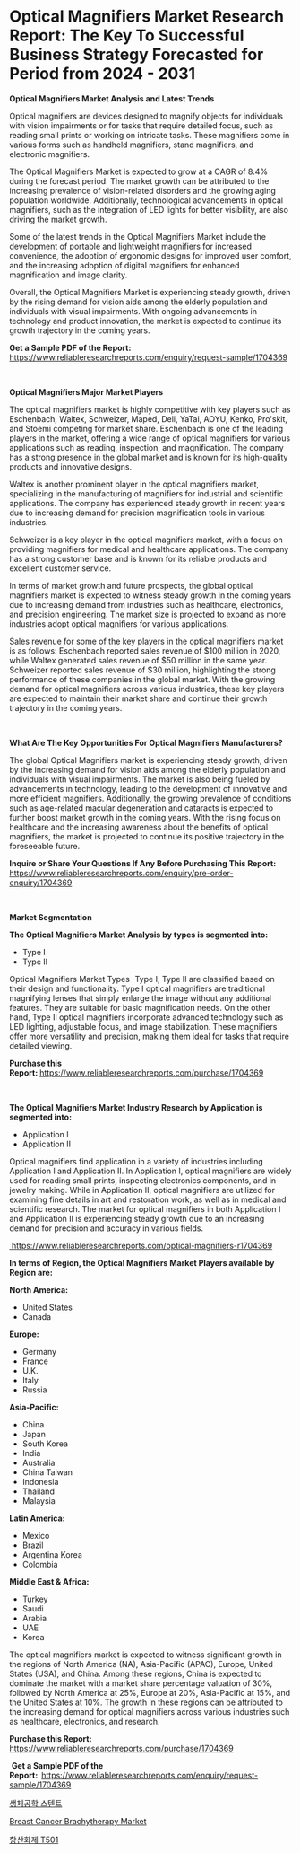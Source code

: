 <p><h1>Optical Magnifiers Market Research Report: The Key To Successful Business Strategy Forecasted for Period from 2024 - 2031</h1></p><p><strong>Optical Magnifiers Market Analysis and Latest Trends</strong></p>
<p><p>Optical magnifiers are devices designed to magnify objects for individuals with vision impairments or for tasks that require detailed focus, such as reading small prints or working on intricate tasks. These magnifiers come in various forms such as handheld magnifiers, stand magnifiers, and electronic magnifiers.</p><p>The Optical Magnifiers Market is expected to grow at a CAGR of 8.4% during the forecast period. The market growth can be attributed to the increasing prevalence of vision-related disorders and the growing aging population worldwide. Additionally, technological advancements in optical magnifiers, such as the integration of LED lights for better visibility, are also driving the market growth.</p><p>Some of the latest trends in the Optical Magnifiers Market include the development of portable and lightweight magnifiers for increased convenience, the adoption of ergonomic designs for improved user comfort, and the increasing adoption of digital magnifiers for enhanced magnification and image clarity.</p><p>Overall, the Optical Magnifiers Market is experiencing steady growth, driven by the rising demand for vision aids among the elderly population and individuals with visual impairments. With ongoing advancements in technology and product innovation, the market is expected to continue its growth trajectory in the coming years.</p></p>
<p><strong>Get a Sample PDF of the Report:&nbsp;</strong> <a href="https://www.reliableresearchreports.com/enquiry/request-sample/1704369">https://www.reliableresearchreports.com/enquiry/request-sample/1704369</a></p>
<p>&nbsp;</p>
<p><strong>Optical Magnifiers Major Market Players</strong></p>
<p><p>The optical magnifiers market is highly competitive with key players such as Eschenbach, Waltex, Schweizer, Maped, Deli, YaTai, AOYU, Kenko, Pro'skit, and Stoemi competing for market share. Eschenbach is one of the leading players in the market, offering a wide range of optical magnifiers for various applications such as reading, inspection, and magnification. The company has a strong presence in the global market and is known for its high-quality products and innovative designs.</p><p>Waltex is another prominent player in the optical magnifiers market, specializing in the manufacturing of magnifiers for industrial and scientific applications. The company has experienced steady growth in recent years due to increasing demand for precision magnification tools in various industries.</p><p>Schweizer is a key player in the optical magnifiers market, with a focus on providing magnifiers for medical and healthcare applications. The company has a strong customer base and is known for its reliable products and excellent customer service.</p><p>In terms of market growth and future prospects, the global optical magnifiers market is expected to witness steady growth in the coming years due to increasing demand from industries such as healthcare, electronics, and precision engineering. The market size is projected to expand as more industries adopt optical magnifiers for various applications.</p><p>Sales revenue for some of the key players in the optical magnifiers market is as follows: Eschenbach reported sales revenue of $100 million in 2020, while Waltex generated sales revenue of $50 million in the same year. Schweizer reported sales revenue of $30 million, highlighting the strong performance of these companies in the global market. With the growing demand for optical magnifiers across various industries, these key players are expected to maintain their market share and continue their growth trajectory in the coming years.</p></p>
<p>&nbsp;</p>
<p><strong>What Are The Key Opportunities For Optical Magnifiers Manufacturers?</strong></p>
<p><p>The global Optical Magnifiers market is experiencing steady growth, driven by the increasing demand for vision aids among the elderly population and individuals with visual impairments. The market is also being fueled by advancements in technology, leading to the development of innovative and more efficient magnifiers. Additionally, the growing prevalence of conditions such as age-related macular degeneration and cataracts is expected to further boost market growth in the coming years. With the rising focus on healthcare and the increasing awareness about the benefits of optical magnifiers, the market is projected to continue its positive trajectory in the foreseeable future.</p></p>
<p><strong>Inquire or Share Your Questions If Any Before Purchasing This Report:</strong> <a href="https://www.reliableresearchreports.com/enquiry/pre-order-enquiry/1704369">https://www.reliableresearchreports.com/enquiry/pre-order-enquiry/1704369</a></p>
<p>&nbsp;</p>
<p><strong>Market Segmentation</strong></p>
<p><strong>The Optical Magnifiers Market Analysis by types is segmented into:</strong></p>
<p><ul><li>Type I</li><li>Type II</li></ul></p>
<p><p>Optical Magnifiers Market Types -Type I, Type II are classified based on their design and functionality. Type I optical magnifiers are traditional magnifying lenses that simply enlarge the image without any additional features. They are suitable for basic magnification needs. On the other hand, Type II optical magnifiers incorporate advanced technology such as LED lighting, adjustable focus, and image stabilization. These magnifiers offer more versatility and precision, making them ideal for tasks that require detailed viewing.</p></p>
<p><strong>Purchase this Report:&nbsp;</strong><a href="https://www.reliableresearchreports.com/purchase/1704369">https://www.reliableresearchreports.com/purchase/1704369</a></p>
<p>&nbsp;</p>
<p><strong>The Optical Magnifiers Market Industry Research by Application is segmented into:</strong></p>
<p><ul><li>Application I</li><li>Application II</li></ul></p>
<p><p>Optical magnifiers find application in a variety of industries including Application I and Application II. In Application I, optical magnifiers are widely used for reading small prints, inspecting electronics components, and in jewelry making. While in Application II, optical magnifiers are utilized for examining fine details in art and restoration work, as well as in medical and scientific research. The market for optical magnifiers in both Application I and Application II is experiencing steady growth due to an increasing demand for precision and accuracy in various fields.</p></p>
<p><a href="https://www.reliableresearchreports.com/optical-magnifiers-r1704369">&nbsp;https://www.reliableresearchreports.com/optical-magnifiers-r1704369</a></p>
<p><strong>In terms of Region, the Optical Magnifiers Market Players available by Region are:</strong></p>
<p>
    <p> <strong> North America: </strong>
        <ul>
            <li>United States</li>
            <li>Canada</li>
        </ul>
        </p> 
    <p> <strong> Europe: </strong>
        <ul>
            <li>Germany</li>
            <li>France</li>
            <li>U.K.</li>
            <li>Italy</li>
            <li>Russia</li>
        </ul>
        </p> 
    <p> <strong> Asia-Pacific: </strong>
        <ul>
            <li>China</li>
            <li>Japan</li>
            <li>South Korea</li>
            <li>India</li>
            <li>Australia</li>
            <li>China Taiwan</li>
            <li>Indonesia</li>
            <li>Thailand</li>
            <li>Malaysia</li>
        </ul>
        </p> 
    <p> <strong> Latin America: </strong>
        <ul>
            <li>Mexico</li>
            <li>Brazil</li>
            <li>Argentina Korea</li>
            <li>Colombia</li>
        </ul>
        </p> 
    <p> <strong> Middle East & Africa: </strong>
        <ul>
            <li>Turkey</li>
            <li>Saudi</li>
            <li>Arabia</li>
            <li>UAE</li>
            <li>Korea</li>
        </ul>
    </p>
    </p>
<p><p>The optical magnifiers market is expected to witness significant growth in the regions of North America (NA), Asia-Pacific (APAC), Europe, United States (USA), and China. Among these regions, China is expected to dominate the market with a market share percentage valuation of 30%, followed by North America at 25%, Europe at 20%, Asia-Pacific at 15%, and the United States at 10%. The growth in these regions can be attributed to the increasing demand for optical magnifiers across various industries such as healthcare, electronics, and research.</p></p>
<p><strong>Purchase this Report: </strong><a href="https://www.reliableresearchreports.com/purchase/1704369">https://www.reliableresearchreports.com/purchase/1704369</a></p>
<p>&nbsp;<strong>Get a Sample PDF of the Report:&nbsp;&nbsp;</strong><a href="https://www.reliableresearchreports.com/enquiry/request-sample/1704369">https://www.reliableresearchreports.com/enquiry/request-sample/1704369</a></p>
<p><strong></strong></p>
<p><p><a href="https://medium.com/@jomosley1999/%EC%83%9D%EB%AC%BC%EA%B3%B5%ED%95%99-%EC%8A%A4%ED%85%90%ED%8A%B8-%EC%8B%9C%EC%9E%A5-%EC%84%B1%EA%B3%B5%EC%A0%81%EC%9D%B8-%EB%B9%84%EC%A6%88%EB%8B%88%EC%8A%A4-%EC%A0%84%EB%9E%B5%EC%9D%98-%ED%95%B5%EC%8B%AC%EC%9D%B8-2031%EB%85%84%EA%B9%8C%EC%A7%80%EC%9D%98-%EC%98%88%EC%B8%A1-0a9149197244">생체공학 스텐트</a></p><p><a href="https://github.com/joannesouthgate/Market-Research-Report-List-3/blob/main/breast-cancer-brachytherapy-market.md">Breast Cancer Brachytherapy Market</a></p><p><a href="https://medium.com/@electat2023/%ED%95%AD%EC%82%B0%ED%99%94%EC%A0%9C-t501-%EC%8B%9C%EC%9E%A5-2031%EB%85%84%EA%B9%8C%EC%A7%80-%EC%84%B1%EA%B3%B5%EC%A0%81%EC%9D%B8-%EB%B9%84%EC%A6%88%EB%8B%88%EC%8A%A4-%EC%A0%84%EB%9E%B5%EC%9D%98-%EC%97%B4%EC%87%A0-%EC%98%88%EC%B8%A1-4742388c7a3a">항산화제 T501</a></p></p>